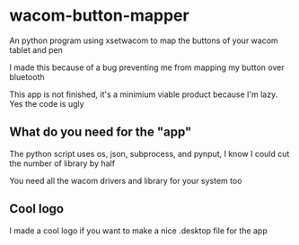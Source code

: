 # wacom-button-mapper
An python program using xsetwacom to map the buttons of your wacom tablet and pen

I made this because of a bug preventing me from mapping my button over bluetooth

This app is not finished, it's a minimium viable product because I'm lazy. Yes the code is ugly
## What do you need for the "app"
The python script uses os, json, subprocess, and pynput, I know I could cut the number of library by half

You need all the wacom drivers and library for your system too 

## Cool logo
I made a cool logo if you want to make a nice .desktop file for the app
